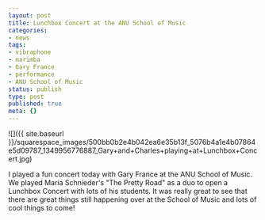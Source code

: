 ```yaml
---
layout: post
title: Lunchbox Concert at the ANU School of Music
categories:
- news
tags:
- vibraphone
- marimba
- Gary France
- performance
- ANU School of Music
status: publish
type: post
published: true
meta: {}
---
```


![]({{ site.baseurl }}/squarespace_images/500bb0b2e4b042ea6e35b13f_5076b4a1e4b07864e5d09787_1349956776887_Gary+and+Charles+playing+at+Lunchbox+Concert.jpg)
  


I played a fun concert today with Gary France at the ANU School of Music. We played Maria Schnieder's "The Pretty Road" as a duo to open a Lunchbox Concert with lots of his students. It was really great to see that there are great things still happening over at the School of Music and lots of cool things to come!
